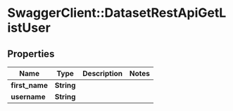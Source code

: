 # SwaggerClient::DatasetRestApiGetListUser

## Properties
Name | Type | Description | Notes
------------ | ------------- | ------------- | -------------
**first_name** | **String** |  | 
**username** | **String** |  | 

